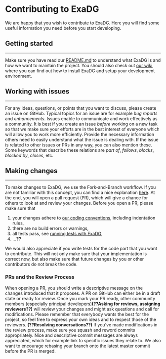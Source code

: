 # Contributing to ExaDG
We are happy that you wish to contribute to ExaDG. 
Here you will find some useful information you need before you start developing. 

## Getting started
---
Make sure you have read our [README.md](https://github.com/exadg/exadg/blob/057d6c8ea7c6cb273d98ae4b5edb197cf03aaffe/README.md) to understand what ExaDG is and how we want to maintain the project.
You should also check out [our wiki](https://github.com/exadg/exadg/wiki), where you can find out how to install ExaDG and setup your development environment.

## Working with issues
---
For any ideas, questions, or points that you want to discuss, please create an issue on GitHub.
Typical topics for an issue are for example _bug reports_ and _enhancements_.
Issues enable to communicate and work effectively as a community.
It is best if you create an issue _before_ working on a new task so that we make sure your efforts are in the best interest of everyone which will allow you to work more efficiently.
Provide the necessary information others need to easily understand what the issue is dealing with.
If the issue is related to other issues or PRs in any way, you can also mention these.
Some keywords that describe these relations are _part of_, _follows_, _blocks_, _blocked by_, _closes_, etc. 

## Making changes
---
To make changes to ExaDG, we use the Fork-and-Branch workflow.
If you are not familiar with this concept, you can find a nice explanation [here](https://blog.scottlowe.org/2015/01/27/using-fork-branch-git-workflow/).
At the end, you will open a pull request (PR), which will give a chance for others to look at and review your changes.
Before you open a PR, please make sure that
 1. your changes adhere to [our coding conventions](https://github.com/exadg/exadg/wiki/Coding-conventions), including indentation rules,
 2. there are no build errors or warnings,
 3. all tests pass, see [running tests with ExaDG](https://github.com/exadg/exadg/wiki/Running-tests),
 4. ...**??**
   
We would also appreciate if you write tests for the code part that you want to contribute.
This will not only make sure that your implementation is correct now, but also make sure that future changes by you or other contributors do not break the code.

### PRs and the Review Process
When opening a PR, you should write a descriptive message on the changes introduced that it proposes.
A PR on GitHub can either be in a draft state or ready for review. Once you mark your PR ready, other community members (especially principal developers)**(??Asking for reviews, assigning reviewers??)** will review your changes and might ask questions and call for modifications.
Please remember that everybody wants the best for the project, so feel free to express your own ideas and to respect those of the reviewers.
**(??Resolving conversations??)**
If you've made modifications in the review process, make sure you squash and reword commits appropriately.
Nice and descriptive commit messages are always appreciated, which for example link to specific issues they relate to.
We also want to encourage rebasing your branch onto the latest master commit before the PR is merged. 